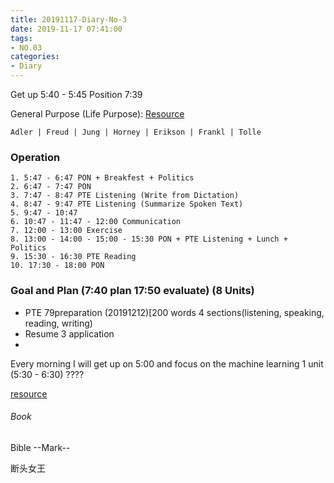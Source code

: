 ```yaml
---
title: 20191117-Diary-No-3
date: 2019-11-17 07:41:00
tags:
- NO.03
categories:
- Diary
---
```


Get up 5:40 - 5:45 Position 7:39

General Purpose (Life Purpose):
[Resource](https://courses.lumenlearning.com/wsu-sandbox/chapter/neo-freudians-adler-erikson-jung-and-horney/)

	Adler | Freud | Jung | Horney | Erikson | Frankl | Tolle

### Operation
	1. 5:47 - 6:47 PON + Breakfest + Politics
	2. 6:47 - 7:47 PON
	3. 7:47 - 8:47 PTE Listening (Write from Dictation)
	4. 8:47 - 9:47 PTE Listening (Summarize Spoken Text)
	5. 9:47 - 10:47 
	6. 10:47 - 11:47 - 12:00 Communication
	7. 12:00 - 13:00 Exercise
	8. 13:00 - 14:00 - 15:00 - 15:30 PON + PTE Listening + Lunch + Politics 
	9. 15:30 - 16:30 PTE Reading
	10. 17:30 - 18:00 PON
	

### Goal and Plan (7:40 plan    17:50 evaluate)  (8 Units)
 
* PTE 79preparation (20191212)[200 words 4 sections(listening, speaking, reading, writing)
* Resume 3 application
* 



Every morning I will get up on 5:00 and focus on the machine learning 1 unit (5:30 - 6:30) ????

[resource](http://www.ishenping.com/ArtInfo/967893.html)


###### Book

Bible --Mark--


断头女王

